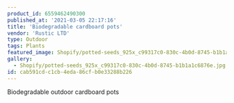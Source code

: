 ```yaml
---
product_id: 6559462490300
published_at: '2021-03-05 22:17:16'
title: 'Biodegradable cardboard pots'
vendor: 'Rustic LTD'
type: Outdoor
tags: Plants
featured_image: Shopify/potted-seeds_925x_c99317c0-830c-4b0d-8745-b1b1a1c6876e.jpg
gallery:
  - Shopify/potted-seeds_925x_c99317c0-830c-4b0d-8745-b1b1a1c6876e.jpg
id: cab591cd-c1cb-4eda-86cf-b0e33288b226
---
```

<p>Biodegradable outdoor cardboard pots</p>